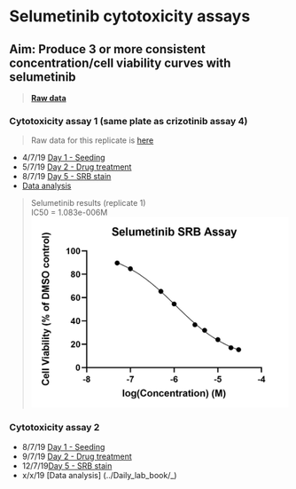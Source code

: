 # Selumetinib cytotoxicity assays
## Aim: Produce 3 or more consistent concentration/cell viability curves with selumetinib

>**[Raw data](../Raw_SRB_data/Selumetinib_only)**

### Cytotoxicity assay 1 (same plate as crizotinib assay 4)
>Raw data for this replicate is [here](../Raw_SRB_data/Crizotinib_only)

* 4/7/19 [Day 1 - Seeding](../Daily_lab_book/LB_19-07-04.md)
* 5/7/19 [Day 2 - Drug treatment](../Daily_lab_book/LB_19-07-05.md)
* 8/7/19 [Day 5 - SRB stain](../Daily_lab_book/LB_19-07-08.md)
* [Data analysis](../Daily_lab_book/LB_19-07-10.md)

>Selumetinib results (replicate 1)<br>
IC50 = 1.083e-006M
![](../Daily_lab_book/Figure_cache/Selumetinib_replicate_1.jpg)

### Cytotoxicity assay 2

* 8/7/19 [Day 1 - Seeding](../Daily_lab_book/LB_19-07-08.md)
* 9/7/19 [Day 2 - Drug treatment](../Daily_lab_book/LB_19-07-09.md)
* 12/7/19[Day 5 - SRB stain](../Daily_lab_book/LB_19-07-12.md)
* x/x/19 [Data analysis] (../Daily_lab_book/_)
